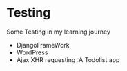 # Testing
Some Testing in my learning journey
* DjangoFrameWork
* WordPress
* Ajax XHR requesting :A Todolist app
